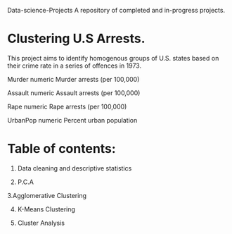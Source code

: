 Data-science-Projects
A repository of completed and in-progress projects.

# Clustering U.S Arrests.

This project aims to identify homogenous groups of U.S. states based on their crime rate in a series of offences in 1973.

Murder	numeric	Murder arrests  (per 100,000)

Assault	numeric	Assault arrests (per 100,000)

Rape    numeric Rape arrests   (per 100,000)
  
UrbanPop	numeric	Percent urban population


# Table of contents:

1. Data cleaning and descriptive statistics

2. P.C.A

3.Agglomerative Clustering

4. K-Means Clustering

5. Cluster Analysis







